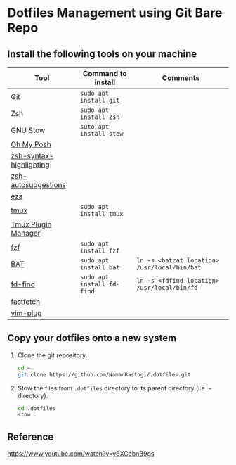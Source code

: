 # Dotfiles Management using Git Bare Repo

## Install the following tools on your machine
| Tool | Command to install | Comments |
|---|---|--|
| Git                                                   | `sudo apt install git` | |
| Zsh                                                   | `sudo apt install zsh` | |
| GNU Stow                                              | `suto apt install stow` | |
| [Oh My Posh](https://ohmyposh.dev/docs/installation/linux) | | |
| [zsh-syntax-highlighting ](https://github.com/zsh-users/zsh-syntax-highlighting/blob/master/INSTALL.md#in-your-zshrc) | | |
| [zsh-autosuggestions](https://github.com/zsh-users/zsh-autosuggestions/blob/master/INSTALL.md#manual-git-clone) | | |
| [eza](https://github.com/eza-community/eza/blob/main/INSTALL.md#debian-and-ubuntu) | | |
| [tmux](https://github.com/tmux/tmux/wiki)             | `sudo apt install tmux` | |
| [Tmux Plugin Manager](https://github.com/tmux-plugins/tpm#installation) | | |
| [fzf](https://github.com/junegunn/fzf)                | `sudo apt install fzf` | |
| [BAT](https://github.com/sharkdp/bat)                 | `sudo apt install bat` | `ln -s <batcat location> /usr/local/bin/bat` |
| [fd-find](https://github.com/sharkdp/fd)              | `sudo apt install fd-find` | `ln -s <fdfind location> /usr/local/bin/fd` |
| [fastfetch](https://github.com/fastfetch-cli/fastfetch) | | |
| [vim-plug](https://github.com/junegunn/vim-plug#installation)      | | |


## Copy your dotfiles onto a new system

1. Clone the git repository.

    ```sh
    cd ~
    git clone https://github.com/NamanRastogi/.dotfiles.git
    ```

1. Stow the files from `.dotfiles` directory to its parent directory (i.e. `~` directory).

    ```sh
    cd .dotfiles
    stow .
    ```


## Reference
https://www.youtube.com/watch?v=y6XCebnB9gs
